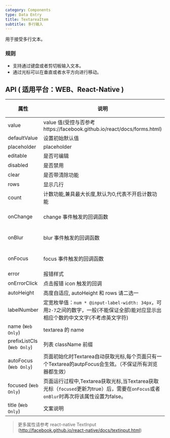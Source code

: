 ```yaml
---
category: Components
type: Data Entry
title: TextareaItem
subtitle: 多行输入
---
```



用于接受多行文本。

### 规则
- 支持通过键盘或者剪切板输入文本。
- 通过光标可以在垂直或者水平方向进行移动。


## API ( 适用平台：WEB、React-Native )

| 属性        | 说明           | 类型             | 默认值       |
|------------|----------------|-----------------|--------------|
| value    | value 值(受控与否参考https://facebook.github.io/react/docs/forms.html)  | String |  无  |
| defaultValue    | 设置初始默认值        | String |  -  |
| placeholder      | placeholder        | String | ''  |
| editable    | 是否可编辑        | bool |  true  |
| disabled    | 是否禁用        | bool |  false  |
| clear      |   是否带清除功能      | bool |  true  |
| rows      |   显示几行      | number |   1 |
| count      |  计数功能,兼具最大长度,默认为0,代表不开启计数功能      | number | -  |
| onChange    | change 事件触发的回调函数 | (val: string): void |  -  |
| onBlur     | blur 事件触发的回调函数 | (val: string): void |   -  |
| onFocus    | focus 事件触发的回调函数 | (val: string): void |  -  |
| error       | 报错样式        | bool |  false  |
| onErrorClick       | 点击报错 icon 触发的回调   | (): void |  无  |
| autoHeight       | 高度自适应, autoHeight 和 rows 请二选一    | bool  | false  |
| labelNumber  | 定宽枚举值：`num * @input-label-width: 34px`，可用`2-7`之间的数字，一般(不能保证全部)能对应显示出相应个数的中文文字(不考虑英文字符) | number | `5` |
| name (`Web Only`)    | textarea 的 name       | String |   -  |
| prefixListCls (`Web Only`)    |   列表 className 前缀      | String |  `am-list`  |
| autoFocus (`Web Only`)   | 页面初始化时Textarea自动获取光标,每个页面只有一个Textarea的autpFocus会生效。（不保证所有浏览器都生效） | bool | false  |
| focused (`Web Only`)   | 页面运行过程中,Textarea获取光标,当Textarea获取光标（`focused`更新为true）后，需要在`onFocus`或者`onBlur`时再次将该属性设置为false。 | bool | false  |
| title (`Web Only`)    | 文案说明        | String/node |  '' |

> 更多属性请参考 react-native TextInput (http://facebook.github.io/react-native/docs/textinput.html)

